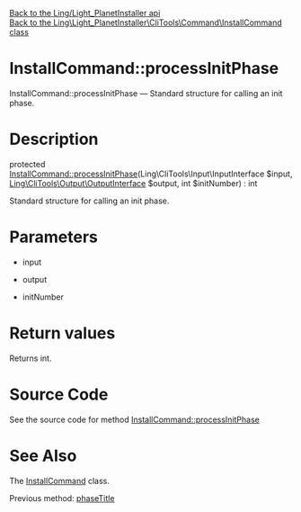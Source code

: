 [Back to the Ling/Light_PlanetInstaller api](https://github.com/lingtalfi/Light_PlanetInstaller/blob/master/doc/api/Ling/Light_PlanetInstaller.md)<br>
[Back to the Ling\Light_PlanetInstaller\CliTools\Command\InstallCommand class](https://github.com/lingtalfi/Light_PlanetInstaller/blob/master/doc/api/Ling/Light_PlanetInstaller/CliTools/Command/InstallCommand.md)


InstallCommand::processInitPhase
================



InstallCommand::processInitPhase — Standard structure for calling an init phase.




Description
================


protected [InstallCommand::processInitPhase](https://github.com/lingtalfi/Light_PlanetInstaller/blob/master/doc/api/Ling/Light_PlanetInstaller/CliTools/Command/InstallCommand/processInitPhase.md)(Ling\CliTools\Input\InputInterface $input, [Ling\CliTools\Output\OutputInterface](https://github.com/lingtalfi/CliTools/blob/master/doc/api/Ling/CliTools/Output/OutputInterface.md) $output, int $initNumber) : int




Standard structure for calling an init phase.




Parameters
================


- input

    

- output

    

- initNumber

    


Return values
================

Returns int.








Source Code
===========
See the source code for method [InstallCommand::processInitPhase](https://github.com/lingtalfi/Light_PlanetInstaller/blob/master/CliTools/Command/InstallCommand.php#L198-L321)


See Also
================

The [InstallCommand](https://github.com/lingtalfi/Light_PlanetInstaller/blob/master/doc/api/Ling/Light_PlanetInstaller/CliTools/Command/InstallCommand.md) class.

Previous method: [phaseTitle](https://github.com/lingtalfi/Light_PlanetInstaller/blob/master/doc/api/Ling/Light_PlanetInstaller/CliTools/Command/InstallCommand/phaseTitle.md)<br>

